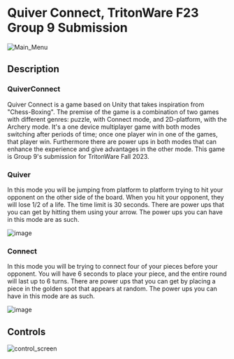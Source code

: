 # Quiver Connect, TritonWare F23 Group 9 Submission

![Main_Menu](https://github.com/BernicoJC/TritonWare-F23-Group-9/assets/108056736/3f01f1b5-6ff1-4c9f-a716-514bb1e8c521)

## Description
### QuiverConnect
Quiver Connect is a game based on Unity that takes inspiration from "Chess-Boxing". The premise of the game is a combination of two games with different genres: puzzle, with Connect mode, and 2D-platform, with the Archery mode. It's a one device multiplayer game with both modes switching after periods of time; once one player win in one of the games, that player win. Furthermore there are power ups in both modes that can enhance the experience and give advantages in the other mode. This game is Group 9's submission for TritonWare Fall 2023.

### Quiver
In this mode you will be jumping from platform to platform trying to hit your opponent on the other side of the board. When you hit your opponent, they will lose 1/2 of a life. The time limit is 30 seconds. There are power ups that you can get by hitting them using your arrow. The power ups you can have in this mode are as such.

![image](https://github.com/BernicoJC/TritonWare-F23-Group-9/assets/108056736/367ea717-aca0-4eb3-ba52-e539c2131ff7)

### Connect
In this mode you will be trying to connect four of your pieces before your opponent. You will have 6 seconds to place your piece, and the entire round will last up to 6 turns. There are power ups that you can get by placing a piece in the golden spot that appears at random. The power ups you can have in this mode are as such.

![image](https://github.com/BernicoJC/TritonWare-F23-Group-9/assets/108056736/4e1405f1-0e55-43b6-98ae-2a42b2c42d4c)

## Controls
![control_screen](https://github.com/BernicoJC/TritonWare-F23-Group-9/assets/108056736/09616449-014d-4cf6-972b-cc0318071be0)
